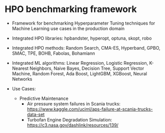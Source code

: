 # HPO benchmarking framework
- Framework for benchmarking Hyperparameter Tuning techniques for Machine Learning use cases in the production domain
- Integrated HPO libraries: hpbandster, hyperopt, optuna, skopt, robo
- Integrated HPO methods: Random Search, CMA-ES, Hyperband, GPBO, SMAC, TPE, BOHB, Fabolas, Bohamiann
- Integrated ML algorithms: Linear Regression, Logistic Regression, K-Nearest Neighbors, Naive Bayes, Decision Tree, Support Vector Machine, Random Forest, Ada Boost, LightGBM, XGBoost, Neural Networks

- Use Cases:
  - Predictive Maintenance
    - Air pressure system failures in Scania trucks: https://www.kaggle.com/uciml/aps-failure-at-scania-trucks-data-set
    - Turbofan Engine Degradation Simulation: https://c3.nasa.gov/dashlink/resources/139/
